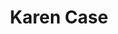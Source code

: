 ---
layout: layouts/profile.liquid
title: Karen Case
id: karen_case
prefix: 
first: Karen
middle: 
last: Case
suffix: 
currentTitle: Vice Chair, CIBC U.S.; Executive Committee Member; Board Member; Commercial Real Estate Executive
currentOrg: Vice Chair, CIBC U.S.
bio: Vice Chair of CIBC U.S. recognized for leadership and success building a commercial real estate business ranking in the top 20 among U.S. commercial banks. From 2007 to 2023, Karen served as President, U.S. Commercial Real Estate – first with The PrivateBank, and then with CIBC (NYSE&#58; CM) after it acquired The PrivateBank in 2017 – with P&amp;L responsibility for a $500 million revenue business. During that period, she built a $25 billion loan portfolio and a team of 150 professionals in 12 offices across the United States, consistently exceeding plan for revenue, operating profit, and asset quality.<br />Karen established the business’s reputation for quality of service, certainty of execution, and valued counsel, cementing trusted, long-term client relationships. Moreover, Karen cultivated a team culture that prioritized the interest of clients while balancing the bank’s risk posture and strategic direction.
linkedin: https://www.linkedin.com/in/karen-spigner-case/
tiktok: 
twitter: 
aboutme: 
insta: 
orgURL: https://us.cibc.com
snapchat: 
personalURL: 
smallHeadshotURL: assets/images/headshots/Karen%20Case%205x7%20Web%20Size_converted_scaled.avif
originalHeadshotURL: assets/images/headshots/Karen%20Case%205x7%20Web%20Size_converted_scaled.avif
tags-experience: 
 - Business Development
 - Capital Markets
 - Finance
 - Business Development
 - Capital Markets
 - Finance
 - P&L&#58; $500M-$1B
 - Transformational and Growth
tags-current-industries: 
 - Community Development/Organizing
 - Construction
 - Construction of Buildings
 - Finance and Insurance
 - Financial Activities
 - Furniture and Home Furnishings Stores
 - General Merchandise Stores
 - Health and Personal Care Stores
 - Miscellaneous Store Retailers
 - Nonstore Retailers
 - Real Estate
 - Real Estate and Rental and Leasing
tags-current-position: 
tags-past-industries: 
 - Construction of Buildings
 - Finance and Insurance
 - Leisure and Hospitality
 - Real Estate
 - Real Estate and Rental and Leasing
tags-past-position: 
 - President
tags-current-board-service: 
    - Nonprofit
tags-past-board-service: 
    - Nonprofit
boards-current-corporate-private: 
boards-current-corporate-public: 
boards-current-nonprofit: 
 - Rush University Medical Center, Trustee and Facilities Committee
 - Community Investment Corp, Member, Executive Committee
 - JDRF Illinois Chapter, Board Member and past President
 - TimeLine Theatre, Member, Executive Committee
boards-current-privateequity: 
boards-current-spac: 
boards-current-vc: 
boards-past-corporate-private: 
boards-past-corporate-public: 
boards-past-nonprofit: 
 - JDRF International, Executive Committee, Finance Chair, Audit Chair
 - The Chicago Network , Board Member; Chaired Future Leaders, Engagement, Membership and Women in the Forefront Committees
 - Girl Scouts of Chicago, Past President
 - Chicago Architecture Center, Board Member
boards-past-privateequity: 
boards-past-spac: 
boards-past-vc: 
---